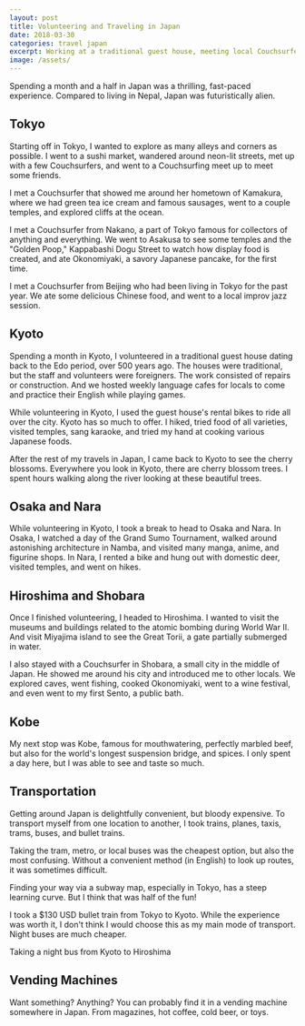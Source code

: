 ```yaml
---
layout: post
title: Volunteering and Traveling in Japan
date: 2018-03-30
categories: travel japan
excerpt: Working at a traditional guest house, meeting local Couchsurfers, hiking pilgrimage routes, biking off the beaten path, sumo wrestling, domesticated deer, and eating mouth-watering food.
image: /assets/
---
```


Spending a month and a half in Japan was a thrilling, fast-paced experience. Compared to living in Nepal, Japan was  futuristically alien.

## Tokyo

Starting off in Tokyo, I wanted to explore as many alleys and corners as possible. I went to a sushi market, wandered around neon-lit streets, met up with a few Couchsurfers, and went to a Couchsurfing meet up to meet some friends.

I met a Couchsurfer that showed me around her hometown of Kamakura, where we had green tea ice cream and famous sausages, went to a couple temples, and explored cliffs at the ocean.

I met a Couchsurfer from Nakano, a part of Tokyo famous for collectors of anything and everything. We went to Asakusa to see some temples and the \"Golden Poop,\" Kappabashi Dogu Street to watch how display food is created, and ate Okonomiyaki, a savory Japanese pancake, for the first time.

I met a Couchsurfer from Beijing who had been living in Tokyo for the past year. We ate some delicious Chinese food, and went to a local improv jazz session.

## Kyoto

Spending a month in Kyoto, I volunteered in a traditional guest house dating back to the Edo period, over 500 years ago. The houses were traditional, but the staff and volunteers were foreigners. The work consisted of repairs or construction. And we hosted weekly language cafes for locals to come and practice their English while playing games.

While volunteering in Kyoto, I used the guest house's rental bikes to ride all over the city. Kyoto has so much to offer. I hiked, tried food of all varieties, visited temples, sang karaoke, and tried my hand at cooking various Japanese foods.

After the rest of my travels in Japan, I came back to Kyoto to see the cherry blossoms. Everywhere you look in Kyoto, there are cherry blossom trees. I spent hours walking along the river looking at these beautiful trees.

## Osaka and Nara

While volunteering in Kyoto, I took a break to head to Osaka and Nara. In Osaka, I watched a day of the Grand Sumo Tournament, walked around astonishing architecture in Namba, and visited many manga, anime, and figurine shops. In Nara, I rented a bike and hung out with domestic deer, visited temples, and went on hikes.

## Hiroshima and Shobara

Once I finished volunteering, I headed to Hiroshima. I wanted to visit the museums and buildings related to the atomic bombing during World War II. And visit Miyajima island to see the Great Torii, a gate partially submerged in water.

I also stayed with a Couchsurfer in Shobara, a small city in the middle of Japan. He showed me around his city and introduced me to other locals. We explored caves, went fishing, cooked Okonomiyaki, went to a wine festival, and even went to my first Sento, a public bath.

## Kobe

My next stop was Kobe, famous for mouthwatering, perfectly marbled beef, but also for the world's longest suspension bridge, and spices. I only spent a day here, but I was able to see and taste so much.

## Transportation

Getting around Japan is delightfully convenient, but bloody expensive. To transport myself from one location to another, I took trains, planes, taxis, trams, buses, and bullet trains.

Taking the tram, metro, or local buses was the cheapest option, but also the most confusing. Without a convenient method (in English) to look up routes, it was sometimes difficult.

Finding your way via a subway map, especially in Tokyo, has a steep learning curve. But I think that was half of the fun!

I took a $130 USD bullet train from Tokyo to Kyoto. While the experience was worth it, I don't think I would choose this as my main mode of transport. Night buses are much cheaper.

Taking a night bus from Kyoto to Hiroshima

## Vending Machines

Want something? Anything? You can probably find it in a vending machine somewhere in Japan. From magazines, hot coffee, cold beer, or toys.